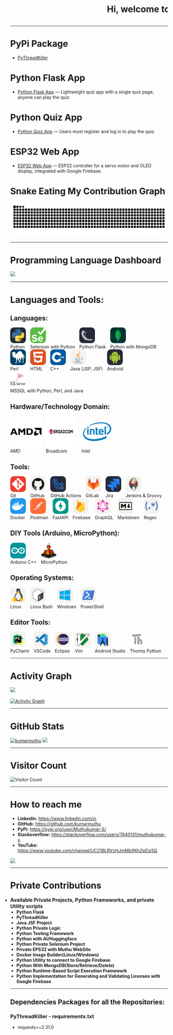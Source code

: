 <marquee scrolldelay="0" scrollamount="8">
    <h1><strong>Hi, welcome to kumarmuthu GitHub 👋...</strong></h1>
</marquee>
<hr>
<div>
  <h1 align="left"><strong>PyPi Package</strong></h1>
    <ul>
        <li><a href="https://pypi.org/project/PyThreadKiller/" target="_blank">PyThreadKiller</a></li>
    </ul>
</div>
<div>
  <h1 align="left"><strong>Python Flask App</strong></h1>
  <ul>
    <li><a href="https://pythonflaskapps.onrender.com/" target="_blank">Python Flask App</a> — Lightweight quiz app with a single quiz page; anyone can play the quiz.</li>
  </ul>
</div>
<div>
  <h1 align="left"><strong>Python Quiz App</strong></h1>
  <ul>
    <li><a href="https://pythonquizapp.onrender.com/" target="_blank">Python Quiz App</a> — Users must register and log in to play the quiz.</li>
  </ul>
</div>
<div>
  <h1 align="left"><strong>ESP32 Web App</strong></h1>
  <ul>
    <li><a href="https://esp32-firebase-oled-display.web.app/" target="_blank">ESP32 Web App</a> — ESP32 controller for a servo motor and OLED display, integrated with Google Firebase.</li>
  </ul>
</div>
<div>
  <h1 align="left"><strong>Snake Eating My Contribution Graph</strong></h1>
    <img src="https://github.com/kumarmuthu/kumarmuthu/blob/output/github-snake-dark.svg" alt="snake gif">
</div>
<hr>
<div>
  <h1 align="left"><strong>Programming Language Dashboard</strong></h1>
    <a href="https://github.com/kumarmuthu">
    <img src="https://github-readme-stats.vercel.app/api/top-langs/?username=kumarmuthu&theme=tokyonight&layout=compact"/></a>
    <br/>
</div>
<hr>
<div>
    <h1 align="left"><strong>Languages and Tools:</strong></h1>
    <h2 align="left"><strong>Languages:</strong></h2>
    <p align="left">
        <span style="display: inline-block; margin-right: 10px;">
            <img border="0" width="50" height="50" src="https://raw.githubusercontent.com/kumarmuthu/MuthuIcon/main/Icons/Python-Dark-1.svg" alt="Python" class="Python-icon"/>
            <br>Python
        </span>
        <span style="display: inline-block; margin-right: 10px;">
            <img border="0" width="50" height="50" src="https://raw.githubusercontent.com/kumarmuthu/MuthuIcon/main/Icons/Selenium.svg" alt="Selenium with Python and Perl" class="Selenium-icon"/>
            <br>Selenium with Python
        </span>
        <span style="display: inline-block; margin-right: 10px;">
            <img border="0" width="50" height="50" src="https://raw.githubusercontent.com/kumarmuthu/MuthuIcon/main/Icons/Flask-Dark.svg" alt="Python Flask" class="PythonFlask-icon"/>
            <br>Python Flask
        </span>
        <span style="display: inline-block; margin-right: 10px;">
            <img border="0" width="50" height="50" src="https://raw.githubusercontent.com/kumarmuthu/MuthuIcon/main/Icons/MongoDB.svg" alt="Python with MongoDB" class="MongoDB-icon"/>
            <br>Python with MongoDB
        </span>
        <span style="display: inline-block; margin-right: 10px;">
            <img border="0" width="50" height="50" src="https://raw.githubusercontent.com/kumarmuthu/MuthuIcon/main/Icons/Perl.svg" alt="Perl" class="Perl-icon"/>
            <br>Perl
        </span>
        <span style="display: inline-block; margin-right: 10px;">
            <img border="0" width="50" height="50" src="https://raw.githubusercontent.com/kumarmuthu/MuthuIcon/main/Icons/HTML.svg" alt="HTML" class="HTML-icon"/>
            <br>HTML
        </span>
        <span style="display: inline-block; margin-right: 10px;">
            <img border="0" width="50" height="50" src="https://raw.githubusercontent.com/kumarmuthu/MuthuIcon/main/Icons/CPP.svg" alt="C++" class="Cplusplus-icon"/>
            <br>C++
        </span>
        <span style="display: inline-block; margin-right: 10px;">
            <img border="0" width="50" height="50" src="https://raw.githubusercontent.com/kumarmuthu/MuthuIcon/main/Icons/Java-Light.svg" alt="Java (JSP, JSF)" class="Java-icon"/>
            <br>Java (JSP, JSF)
        </span>
        <span style="display: inline-block; margin-right: 10px;">
            <img border="0" width="50" height="50" src="https://raw.githubusercontent.com/kumarmuthu/MuthuIcon/main/Icons/Android-Light.svg" alt="Android" class="Android-icon"/>
            <br>Android
        </span>
        <span style="display: inline-block; margin-right: 10px;">
            <img border="0" width="50" height="50" src="https://raw.githubusercontent.com/kumarmuthu/MuthuIcon/main/Icons/MSSQL-Server-Light.svg" alt="MSSQL with Python and Perl" class="MSSQL-icon"/>
            <br>MSSQL with Python, Perl, and Java
        </span>
    </p>
<h2 align="left"><strong>Hardware/Technology Domain:</strong></h2>
<p align="left">
    <span style="display: inline-block; margin-right: 10px;">
        <img border="0" width="100" height="100" src="https://raw.githubusercontent.com/kumarmuthu/MuthuIcon/main/Icons/AMD-Dark.svg" alt="AMD" class="AMD-icon"/>
        <br>AMD
    </span>
    <span style="display: inline-block; margin-right: 10px;">
        <img border="0" width="100" height="100" src="https://raw.githubusercontent.com/kumarmuthu/MuthuIcon/main/Icons/Broadcom-Light-1.svg" alt="Broadcom" class="Broadcom-icon"/>
        <br>Broadcom
    </span>
    <span style="display: inline-block; margin-right: 10px;">
        <img border="0" width="100" height="100" src="https://raw.githubusercontent.com/kumarmuthu/MuthuIcon/main/Icons/Intel-Light-1.svg" alt="Intel" class="Intel-icon"/>
        <br>Intel
    </span>
</p>

<h2 align="left"><strong>Tools:</strong></h2>
<p align="left">
    <span style="display: inline-block; margin-right: 10px;">
        <img border="0" width="50" height="50" src="https://raw.githubusercontent.com/kumarmuthu/MuthuIcon/main/Icons/Git.svg" alt="Git" class="Git-icon"/>
        <br>Git
    </span>
    <span style="display: inline-block; margin-right: 10px;">
        <img border="0" width="50" height="50" src="https://raw.githubusercontent.com/kumarmuthu/MuthuIcon/main/Icons/Github-Light.svg" alt="GitHub" class="Github-icon"/>
        <br>GitHub
    </span>
    <span style="display: inline-block; margin-right: 10px;">
        <img border="0" width="50" height="50" src="https://raw.githubusercontent.com/kumarmuthu/MuthuIcon/main/Icons/GithubActions-Dark.svg" alt="GitHub Actions" class="GithubActions-icon"/>
        <br>GitHub Actions
    </span>
    <span style="display: inline-block; margin-right: 10px;">
        <img border="0" width="50" height="50" src="https://raw.githubusercontent.com/kumarmuthu/MuthuIcon/main/Icons/GitLab-Light.svg" alt="GitLab" class="Gitlab-icon"/>
        <br>GitLab
    </span>
    <span style="display: inline-block; margin-right: 10px;">
        <img border="0" width="50" height="50" src="https://raw.githubusercontent.com/kumarmuthu/MuthuIcon/main/Icons/Jira-Light.svg" alt="Jira" class="Jira-icon"/>
        <br>Jira
    </span>
    <span style="display: inline-block; margin-right: 10px;">
        <img border="0" width="50" height="50" src="https://raw.githubusercontent.com/kumarmuthu/MuthuIcon/main/Icons/Jenkins-Light.svg" alt="Jenkins & Groovy" class="Jenkins-icon"/>
        <br>Jenkins & Groovy
    </span>
    <span style="display: inline-block; margin-right: 10px;">
        <img border="0" width="50" height="50" src="https://raw.githubusercontent.com/kumarmuthu/MuthuIcon/main/Icons/Docker.svg" alt="Docker" class="Docker-icon"/>
        <br>Docker
    </span>
    <span style="display: inline-block; margin-right: 10px;">
        <img border="0" width="50" height="50" src="https://raw.githubusercontent.com/kumarmuthu/MuthuIcon/main/Icons/Postman.svg" alt="Postman" class="Postman-icon"/>
        <br>Postman
    </span>
    <span style="display: inline-block; margin-right: 10px;">
        <img border="0" width="50" height="50" src="https://raw.githubusercontent.com/kumarmuthu/MuthuIcon/main/Icons/FastAPI.svg" alt="FastAPI" class="FastAPI-icon"/>
        <br>FastAPI
    </span>
    <span style="display: inline-block; margin-right: 10px;">
        <img border="0" width="50" height="50" src="https://raw.githubusercontent.com/kumarmuthu/MuthuIcon/main/Icons/Firebase-Light.svg" alt="Firebase" class="Firebase-icon"/>
        <br>Firebase
    </span>
    <span style="display: inline-block; margin-right: 10px;">
        <img border="0" width="50" height="50" src="https://raw.githubusercontent.com/kumarmuthu/MuthuIcon/main/Icons/GraphQL-Light.svg" alt="GraphQL" class="GraphQL-icon"/>
        <br>GraphQL
    </span>
    <span style="display: inline-block; margin-right: 10px;">
        <img border="0" width="50" height="50" src="https://raw.githubusercontent.com/kumarmuthu/MuthuIcon/main/Icons/Markdown-Light.svg" alt="Markdown" class="Markdown-icon"/>
        <br>Markdown
    </span>
    <span style="display: inline-block; margin-right: 10px;">
        <img border="0" width="50" height="50" src="https://raw.githubusercontent.com/kumarmuthu/MuthuIcon/main/Icons/Regex-Light.svg" alt="Regex" class="Regex-icon"/>
        <br>Regex
    </span>
</p>

<h2 align="left"><strong>DIY Tools (Arduino, MicroPython):</strong></h2>
<p align="left">
    <span style="display: inline-block; margin-right: 10px;">
        <img border="0" width="50" height="50" src="https://raw.githubusercontent.com/kumarmuthu/MuthuIcon/main/Icons/Arduino.svg" alt="Arduino C++" class="Arduino-icon"/>
        <br>Arduino C++
    </span>
    <span style="display: inline-block; margin-right: 10px;">
        <img border="0" width="50" height="50" src="https://raw.githubusercontent.com/kumarmuthu/MuthuIcon/main/Icons/MicroPython-Light.svg" alt="MicroPython" class="MicroPython-icon"/>
        <br>MicroPython
    </span>
</p>

<h2 align="left"><strong>Operating Systems:</strong></h2>
<p align="left">
    <span style="display: inline-block; margin-right: 10px;">
        <img border="0" width="50" height="50" src="https://raw.githubusercontent.com/kumarmuthu/MuthuIcon/main/Icons/Linux-Light.svg" alt="Linux" class="Linux-icon"/>
        <br>Linux
    </span>
      <span style="display: inline-block; margin-right: 10px;">
        <img border="0" width="50" height="50" src="https://raw.githubusercontent.com/kumarmuthu/MuthuIcon/main/Icons/Bash-Light.svg" alt="Linux Bash" class="LinuxBash-icon"/>
        <br>Linux Bash
    </span>
    <span style="display: inline-block; margin-right: 10px;">
        <img border="0" width="50" height="50" src="https://raw.githubusercontent.com/kumarmuthu/MuthuIcon/main/Icons/Windows-Light.svg" alt="Windows" class="Windows-icon"/>
        <br>Windows
    </span>
    <span style="display: inline-block; margin-right: 10px;">
        <img border="0" width="50" height="50" src="https://raw.githubusercontent.com/kumarmuthu/MuthuIcon/main/Icons/Powershell-Light.svg" alt="PowerShell" class="Powershell-icon"/>
        <br>PowerShell
    </span>
</p>

<h2 align="left"><strong>Editor Tools:</strong></h2>
<p align="left">
    <span style="display: inline-block; margin-right: 10px;">
        <img border="0" width="50" height="50" src="https://raw.githubusercontent.com/kumarmuthu/MuthuIcon/main/Icons/PyCharm-Light.svg" alt="PyCharm" class="PyCharm-icon"/>
        <br>PyCharm
    </span>
    <span style="display: inline-block; margin-right: 10px;">
        <img border="0" width="50" height="50" src="https://raw.githubusercontent.com/kumarmuthu/MuthuIcon/main/Icons/VSCode-Light.svg" alt="VSCode" class="VSCode-icon"/>
        <br>VSCode
    </span>
    <span style="display: inline-block; margin-right: 10px;">
        <img border="0" width="50" height="50" src="https://raw.githubusercontent.com/kumarmuthu/MuthuIcon/main/Icons/Eclipse-Light.svg" alt="Eclipse" class="Eclipse-icon"/>
        <br>Eclipse
    </span>
    <span style="display: inline-block; margin-right: 10px;">
        <img border="0" width="50" height="50" src="https://raw.githubusercontent.com/kumarmuthu/MuthuIcon/main/Icons/VIM-Light.svg" alt="Vim" class="VIM-icon"/>
        <br>Vim
    </span>
    <span style="display: inline-block; margin-right: 10px;">
        <img border="0" width="50" height="50" src="https://raw.githubusercontent.com/kumarmuthu/MuthuIcon/main/Icons/AndroidStudio-Light.svg" alt="Android Studio" class="AndroidStudio-icon"/>
        <br>Android Studio
    </span>
    <span style="display: inline-block; margin-right: 10px;">
        <img border="0" width="50" height="50" src="https://raw.githubusercontent.com/kumarmuthu/MuthuIcon/main/Icons/Thonny-Python-Light.svg" alt="Thonny" class="Thonny-icon"/>
        <br>Thonny Python
    </span>
</p>

</div>
<hr>
<div>
  <h1 align="left"><strong>Activity Graph</strong></h1>
      <a href="https://github.com/kumarmuthu">
          <img src="https://github-profile-summary-cards.vercel.app/api/cards/profile-details?username=kumarmuthu&theme=tokyonight"/></a>
      <br/>
      <br/>
      <a href="https://github.com/kumarmuthu">
        <img alt="Activity Graph" src="https://github-readme-activity-graph.vercel.app/graph?username=kumarmuthu&theme=redical&hide_border=true" width="800" height="350"/></a>
</div>
<hr>
<div>
  <h1 align="left"><strong>GitHub Stats</strong></h1>
    <a href="https://github.com/kumarmuthu"><img src="https://github-readme-streak-stats.herokuapp.com?user=kumarmuthu&theme=neon-dark&date_format=M%20j%5B%2C%20Y%5D" alt="kumarmuthu" width=49% height=auto/></a>
    <a href="https://github.com/kumarmuthu"><img src="https://github-readme-stats.vercel.app/api?username=kumarmuthu&show_icons=true&theme=tokyonight" width=49% height=auto/></a>
</div>

<hr>
<div>
<h1 align="left"><strong>Visitor Count</strong></h1>
<img src="https://profile-counter.glitch.me/{kumarmuthu}/count.svg" alt="Visitor Count">
</div>
<hr>
<div>
  <h1 align="left"><strong>How to reach me</strong></h1>
  <ul>
    <li><strong>Linkedin:</strong> <a href="https://www.linkedin.com/in" target="_blank">https://www.linkedin.com/in</a></li>
    <li><strong>GitHub:</strong> <a href="https://github.com/kumarmuthu" target="_blank">https://github.com/kumarmuthu</a></li>
    <li><strong>PyPi:</strong> <a href="https://pypi.org/user/Muthukumar-S/" target="_blank">https://pypi.org/user/Muthukumar-S/</a></li>
    <li><strong>Stackoverflow:</strong> <a href="https://stackoverflow.com/users/7640131/muthukumar-s" target="_blank">https://stackoverflow.com/users/7640131/muthukumar-s</a></li>
    <li><strong>YouTube:</strong> <a href="https://www.youtube.com/channel/UC21BLRVzHJmMbXKhZpEiz5Q" target="_blank">https://www.youtube.com/channel/UC21BLRVzHJmMbXKhZpEiz5Q</a></li>
  </ul>
</div>
<!--
<div>
  <a href="mailto:EMAIL" target="_blank">
    <img align=center width=100% src="https://readme-typing-svg.herokuapp.com?font=Sora&color=%2336BCF7&center=true&vCenter=true&width=450%&lines=EMAIL"/>
</div>
-->
<div>
    <a><img align=center width=40% src="https://readme-typing-svg.herokuapp.com?font=Sora&color=%232CF7E4&center=true&vCenter=true&width=450%&lines=(%2B91)+000-000-0000"/></a>
</div>
<hr>
<div>
  <h1 align="left"><strong>Private Contributions</strong></h1>
  <ul style="list-style-type: disc; padding-left: 0; margin-top: 0; margin-bottom: 0;">
    <li><strong><span style="font-size: 16px;">Available Private Projects, Python Frameworks, and private Utility scripts</span></strong></li>
    <ul style="list-style-type: disc; padding-left: 20px; margin-top: 0; margin-bottom: 0;">
      <li><strong>Python Flask</strong></li>
      <li><strong>PyThreadKiller</strong></li>
      <li><strong>Java JSF Project</strong></li>
      <li><strong>Python Private Logic</strong></li>
      <li><strong>Python Testing Framework</strong></li>
      <li><strong>Python with AI/Huggingface</strong></li>
      <li><strong>Python Private Selenium Project</strong></li>
      <li><strong>Private EPS32 with Muthu WebSite</strong></li>
      <li><strong>Docker Image Builder(Linux/Windows)</strong></li>
      <li><strong>Python Utility to connect to Google Firebase</strong></li>
      <li><strong>Python With MongoDB(Store/Retrieve/Delete)</strong></li>
      <li><strong>Python Runtime-Based Script Execution Framework</strong></li>
      <li><strong>Python Implementation for Generating and Validating Licenses with Google Firebase</strong></li>
    </ul>
  </ul>
</div>
<hr>
<!-- # (![snake gif]&#40;https://github.com/kumarmuthu/kumarmuthu/blob/output/github-snake-dark.svg&#41;) -->
<!-- Dependencies Packages for all the Repositories -->
<!-- Dependencies will be inserted here by GitHub Actions -->
<!-- ## Dependencies -->

## Dependencies Packages for all the Repositories:

### PyThreadKiller - requirements.txt
- requests>=2.31.0

